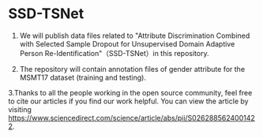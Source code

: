 # SSD-TSNet


1. We will publish data files related to "Attribute Discrimination Combined with Selected Sample Dropout for Unsupervised Domain Adaptive Person Re-Identification"（SSD-TSNet）in this repository.


2. The repository will contain annotation files of gender attribute for the MSMT17 dataset (training and testing).

3.Thanks to all the people working in the open source community, feel free to cite our articles if you find our work helpful. You can view the article by visiting https://www.sciencedirect.com/science/article/abs/pii/S0262885624001422.
